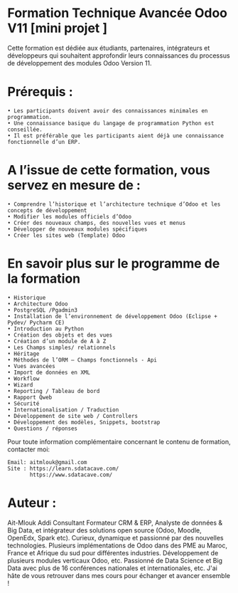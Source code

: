# Formation Technique Avancée Odoo V11 [mini projet ]
Cette formation est dédiée aux étudiants, partenaires, intégrateurs et développeurs qui souhaitent approfondir leurs connaissances du processus de développement des modules Odoo Version 11.

# Prérequis :
    • Les participants doivent avoir des connaissances minimales en programmation. 
    • Une connaissance basique du langage de programmation Python est conseillée.
    • Il est préférable que les participants aient déjà une connaissance fonctionnelle d’un ERP.

# A l’issue de cette formation, vous servez en mesure de :
    • Comprendre l’historique et l’architecture technique d’Odoo et les concepts de développement
    • Modifier les modules officiels d’Odoo
    • Créer des nouveaux champs, des nouvelles vues et menus
    • Développer de nouveaux modules spécifiques
    • Créer les sites web (Template) Odoo

# En savoir plus sur le programme de la formation
    • Historique
    • Architecture Odoo
    • PostgreSQL /Pgadmin3
    • Installation de l’environnement de développement Odoo (Eclipse + Pydev/ Pycharm CE)
    • Introduction au Python
    • Création des objets et des vues
    • Création d’un module de A à Z
    • Les Champs simples/ relationnels
    • Héritage
    • Méthodes de l’ORM – Champs fonctionnels - Api
    • Vues avancées
    • Import de données en XML
    • Workflow
    • Wizard
    • Reporting / Tableau de bord
    • Rapport Qweb
    • Sécurité
    • Internationalisation / Traduction
    • Développement de site web / Controllers
    • Développement des modèles, Snippets, bootstrap
    • Questions / réponses


Pour toute information complémentaire concernant le contenu de formation, contacter moi:

    Email: aitmlouk@gmail.com
    Site : https://learn.sdatacave.com/
           https://www.sdatacave.com/


# Auteur :
Ait-Mlouk Addi
Consultant Formateur CRM & ERP, Analyste de données & Big Data, et intégrateur des solutions open source (Odoo, Moodle, OpenEdx, Spark etc). Curieux, dynamique et passionné par des nouvelles technologies. 
Plusieurs implémentations de Odoo dans des PME au Maroc, France et Afrique du sud pour différentes industries. Développement de plusieurs modules verticaux Odoo, etc.
Passionné de Data Science et Big Data avec plus de 16 conférences nationales et internationales, etc.
J'ai hâte de vous retrouver dans mes cours pour échanger et avancer ensemble !

